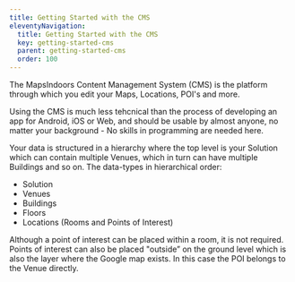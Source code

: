 ```yaml
---
title: Getting Started with the CMS
eleventyNavigation:
  title: Getting Started with the CMS
  key: getting-started-cms
  parent: getting-started-cms
  order: 100
---
```


The MapsIndoors Content Management System (CMS) is the platform through which you edit your Maps, Locations, POI's and more.

Using the CMS is much less tehcnical than the process of developing an app for Android, iOS or Web, and should be usable by almost anyone, no matter your background - No skills in programming are needed here.

Your data is structured in a hierarchy where the top level is your Solution which can contain multiple Venues, which in turn can have multiple Buildings and so on. The data-types in hierarchical order:

* Solution
* Venues
* Buildings
* Floors
* Locations (Rooms and Points of Interest)

Although a point of interest can be placed within a room, it is not required. Points of interest can also be placed "outside” on the ground level which is also the layer where the Google map exists. In this case the POI belongs to the Venue directly.
